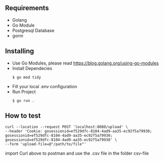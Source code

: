 ## Requirements
  - Golang 
  - Go Module
  - Postgresql Database
  - gorm

## Installing
  - Use Go Modules, please read https://blog.golang.org/using-go-modules
  - Install Dependecies
     ```console
     $ go mod tidy
     ```
  - Fill your local .env configuration
  - Run Project
     ```console
     $ go run .
     ```

## How to test
```
curl --location --request POST 'localhost:8080/upload' \
--header 'Cookie: gosessionid=ef529dfc-8104-4ad9-aa35-ec92f5a79930; gosessionid=ef529dfc-8104-4ad9-aa35-ec92f5a79930; gosessionid=ef529dfc-8104-4ad9-aa35-ec92f5a79930' \
--form 'upload-file=@"/path/to/file"'
```

import Curl above to postman and use the .csv file in the folder csv-file
